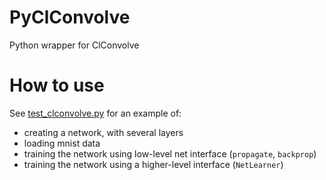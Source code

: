 # PyClConvolve
Python wrapper for ClConvolve

# How to use

See [test_clconvolve.py](test_clconvolve.py) for an example of:
* creating a network, with several layers
* loading mnist data
* training the network using low-level net interface (`propagate`, `backprop`)
* training the network using a higher-level interface (`NetLearner`)

